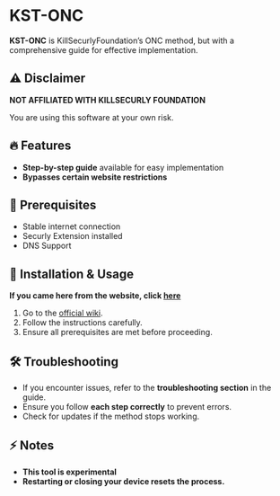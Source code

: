 # KST-ONC  

**KST-ONC** is KillSecurlyFoundation’s ONC method, but with a comprehensive guide for effective implementation.

## ⚠️ Disclaimer  
**NOT AFFILIATED WITH KILLSECURLY FOUNDATION**

You are using this software at your own risk.  

## 🔥 Features  
- **Step-by-step guide** available for easy implementation  
- **Bypasses certain website restrictions** 

## 🚀 Prerequisites  
- Stable internet connection
- Securly Extension installed
- DNS Support 

## 📖 Installation & Usage  
**If you came here from the website, click [here](https://github.com/alanv-tech/KST-ONC)**
1. Go to the [official wiki](https://github.com/alanv-tech/KST-ONC/wiki/Guide).  
2. Follow the instructions carefully.  
3. Ensure all prerequisites are met before proceeding.  

## 🛠 Troubleshooting  
- If you encounter issues, refer to the **troubleshooting section** in the guide.  
- Ensure you follow **each step correctly** to prevent errors.  
- Check for updates if the method stops working.  

## ⚡ Notes  
- **This tool is experimental**
- **Restarting or closing your device resets the process.**  
##
